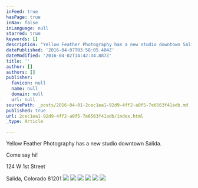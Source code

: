```yaml
---
inFeed: true
hasPage: true
inNav: false
inLanguage: null
starred: true
keywords: []
description: "Yellow Feather Photography has a new studio downtown Salida.\_"
datePublished: '2016-04-07T03:58:05.404Z'
dateModified: '2016-04-02T14:42:34.887Z'
title: ''
author: []
authors: []
publisher:
  favicon: null
  name: null
  domain: null
  url: null
sourcePath: _posts/2016-04-01-2cec1ea1-92d9-4ff2-a0f5-7e6563f41adb.md
published: true
url: 2cec1ea1-92d9-4ff2-a0f5-7e6563f41adb/index.html
_type: Article

---
```

Yellow Feather Photography has a new studio downtown Salida. 

Come say hi! 

124 W 1st Street

Salida, Colorado 81201
![](https://the-grid-user-content.s3-us-west-2.amazonaws.com/a31e7063-28df-4d05-b22b-3e84ac5a6510.jpg)
![](https://the-grid-user-content.s3-us-west-2.amazonaws.com/bf352cfa-139c-49df-a87b-7bd771317047.jpg)
![](https://the-grid-user-content.s3-us-west-2.amazonaws.com/d0d2c72b-0002-403e-8402-7a4c8b7bebb2.jpg)
![](https://the-grid-user-content.s3-us-west-2.amazonaws.com/2b4d7d03-567c-421d-8406-e0e69aa0fb6c.jpg)
![](https://the-grid-user-content.s3-us-west-2.amazonaws.com/dbd313e2-fe18-4d42-aa56-d6a29f16810d.jpg)
![](https://the-grid-user-content.s3-us-west-2.amazonaws.com/09cf3f8b-f824-4e2c-b331-303f8998ebd1.jpg)